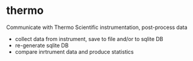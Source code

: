 # thermo
Communicate with Thermo Scientific instrumentation, post-process data
- collect data from instrument, save to file and/or to sqlite DB
- re-generate sqlite DB
- compare inrtrument data and produce statistics
